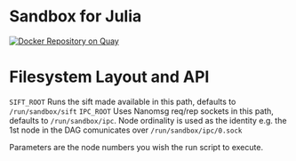 # Sandbox for Julia

[![Docker Repository on Quay](https://quay.io/repository/redsift/sandbox-julia/status "Docker Repository on Quay")](https://quay.io/repository/redsift/sandbox-julia)

# Filesystem Layout and API

`SIFT_ROOT` Runs the sift made available in this path, defaults to `/run/sandbox/sift`
`IPC_ROOT` Uses Nanomsg req/rep sockets in this path, defaults to `/run/sandbox/ipc`. Node ordinality is used as the identity e.g. the 1st node in the DAG comunicates over `/run/sandbox/ipc/0.sock`

Parameters are the node numbers you wish the run script to execute.

